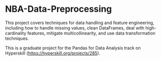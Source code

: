 # NBA-Data-Preprocessing
This project covers techniques for data handling and feature engineering, including how to handle missing values, clean DataFrames, deal with high-cardinality features, mitigate multicollinearity, and use data transformation techniques.

This is a graduate project for the Pandas for Data Analysis track on Hyperskill (https://hyperskill.org/projects/285).
